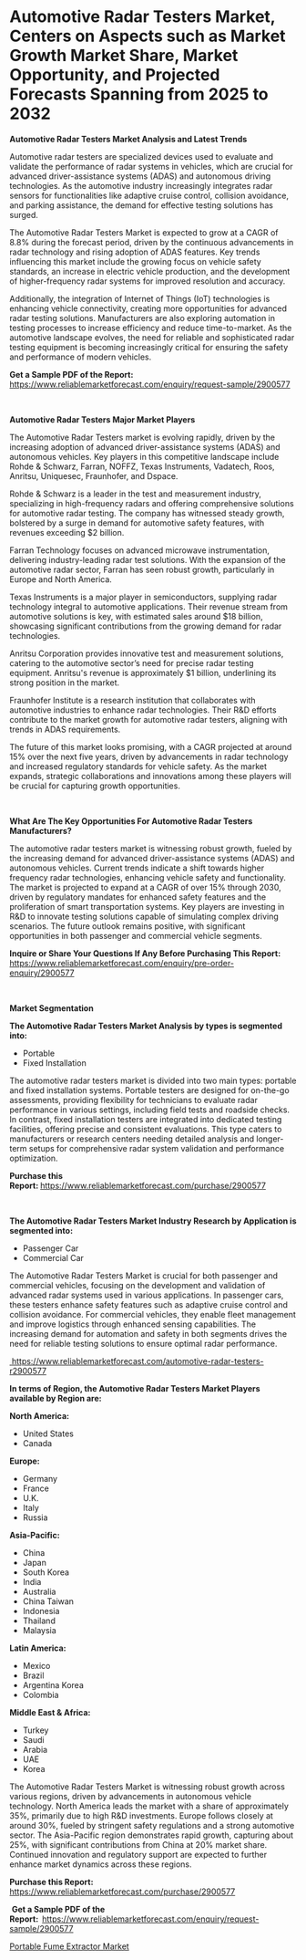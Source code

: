 <p><h1>Automotive Radar Testers Market, Centers on Aspects such as Market Growth Market Share, Market Opportunity, and Projected Forecasts Spanning from 2025 to 2032</h1></p><p><strong>Automotive Radar Testers Market Analysis and Latest Trends</strong></p>
<p><p>Automotive radar testers are specialized devices used to evaluate and validate the performance of radar systems in vehicles, which are crucial for advanced driver-assistance systems (ADAS) and autonomous driving technologies. As the automotive industry increasingly integrates radar sensors for functionalities like adaptive cruise control, collision avoidance, and parking assistance, the demand for effective testing solutions has surged.</p><p>The Automotive Radar Testers Market is expected to grow at a CAGR of 8.8% during the forecast period, driven by the continuous advancements in radar technology and rising adoption of ADAS features. Key trends influencing this market include the growing focus on vehicle safety standards, an increase in electric vehicle production, and the development of higher-frequency radar systems for improved resolution and accuracy.</p><p>Additionally, the integration of Internet of Things (IoT) technologies is enhancing vehicle connectivity, creating more opportunities for advanced radar testing solutions. Manufacturers are also exploring automation in testing processes to increase efficiency and reduce time-to-market. As the automotive landscape evolves, the need for reliable and sophisticated radar testing equipment is becoming increasingly critical for ensuring the safety and performance of modern vehicles.</p></p>
<p><strong>Get a Sample PDF of the Report:&nbsp;</strong> <a href="https://www.reliablemarketforecast.com/enquiry/request-sample/2900577?utm_campaign=3361&utm_medium=2&utm_source=Github&utm_content=ia&utm_term=16032025&utm_id=automotive-radar-testers">https://www.reliablemarketforecast.com/enquiry/request-sample/2900577</a></p>
<p>&nbsp;</p>
<p><strong>Automotive Radar Testers Major Market Players</strong></p>
<p><p>The Automotive Radar Testers market is evolving rapidly, driven by the increasing adoption of advanced driver-assistance systems (ADAS) and autonomous vehicles. Key players in this competitive landscape include Rohde & Schwarz, Farran, NOFFZ, Texas Instruments, Vadatech, Roos, Anritsu, Uniquesec, Fraunhofer, and Dspace.</p><p>Rohde & Schwarz is a leader in the test and measurement industry, specializing in high-frequency radars and offering comprehensive solutions for automotive radar testing. The company has witnessed steady growth, bolstered by a surge in demand for automotive safety features, with revenues exceeding $2 billion.</p><p>Farran Technology focuses on advanced microwave instrumentation, delivering industry-leading radar test solutions. With the expansion of the automotive radar sector, Farran has seen robust growth, particularly in Europe and North America.</p><p>Texas Instruments is a major player in semiconductors, supplying radar technology integral to automotive applications. Their revenue stream from automotive solutions is key, with estimated sales around $18 billion, showcasing significant contributions from the growing demand for radar technologies.</p><p>Anritsu Corporation provides innovative test and measurement solutions, catering to the automotive sector’s need for precise radar testing equipment. Anritsu's revenue is approximately $1 billion, underlining its strong position in the market.</p><p>Fraunhofer Institute is a research institution that collaborates with automotive industries to enhance radar technologies. Their R&D efforts contribute to the market growth for automotive radar testers, aligning with trends in ADAS requirements.</p><p>The future of this market looks promising, with a CAGR projected at around 15% over the next five years, driven by advancements in radar technology and increased regulatory standards for vehicle safety. As the market expands, strategic collaborations and innovations among these players will be crucial for capturing growth opportunities.</p></p>
<p>&nbsp;</p>
<p><strong>What Are The Key Opportunities For Automotive Radar Testers Manufacturers?</strong></p>
<p><p>The automotive radar testers market is witnessing robust growth, fueled by the increasing demand for advanced driver-assistance systems (ADAS) and autonomous vehicles. Current trends indicate a shift towards higher frequency radar technologies, enhancing vehicle safety and functionality. The market is projected to expand at a CAGR of over 15% through 2030, driven by regulatory mandates for enhanced safety features and the proliferation of smart transportation systems. Key players are investing in R&D to innovate testing solutions capable of simulating complex driving scenarios. The future outlook remains positive, with significant opportunities in both passenger and commercial vehicle segments.</p></p>
<p><strong>Inquire or Share Your Questions If Any Before Purchasing This Report:</strong> <a href="https://www.reliablemarketforecast.com/enquiry/pre-order-enquiry/2900577?utm_campaign=3361&utm_medium=2&utm_source=Github&utm_content=ia&utm_term=16032025&utm_id=automotive-radar-testers">https://www.reliablemarketforecast.com/enquiry/pre-order-enquiry/2900577</a></p>
<p>&nbsp;</p>
<p><strong>Market Segmentation</strong></p>
<p><strong>The Automotive Radar Testers Market Analysis by types is segmented into:</strong></p>
<p><ul><li>Portable</li><li>Fixed Installation</li></ul></p>
<p><p>The automotive radar testers market is divided into two main types: portable and fixed installation systems. Portable testers are designed for on-the-go assessments, providing flexibility for technicians to evaluate radar performance in various settings, including field tests and roadside checks. In contrast, fixed installation testers are integrated into dedicated testing facilities, offering precise and consistent evaluations. This type caters to manufacturers or research centers needing detailed analysis and longer-term setups for comprehensive radar system validation and performance optimization.</p></p>
<p><strong>Purchase this Report:&nbsp;</strong><a href="https://www.reliablemarketforecast.com/purchase/2900577?utm_campaign=3361&utm_medium=2&utm_source=Github&utm_content=ia&utm_term=16032025&utm_id=automotive-radar-testers">https://www.reliablemarketforecast.com/purchase/2900577</a></p>
<p>&nbsp;</p>
<p><strong>The Automotive Radar Testers Market Industry Research by Application is segmented into:</strong></p>
<p><ul><li>Passenger Car</li><li>Commercial Car</li></ul></p>
<p><p>The Automotive Radar Testers Market is crucial for both passenger and commercial vehicles, focusing on the development and validation of advanced radar systems used in various applications. In passenger cars, these testers enhance safety features such as adaptive cruise control and collision avoidance. For commercial vehicles, they enable fleet management and improve logistics through enhanced sensing capabilities. The increasing demand for automation and safety in both segments drives the need for reliable testing solutions to ensure optimal radar performance.</p></p>
<p><a href="https://www.reliablemarketforecast.com/automotive-radar-testers-r2900577?utm_campaign=3361&utm_medium=2&utm_source=Github&utm_content=ia&utm_term=16032025&utm_id=automotive-radar-testers">&nbsp;https://www.reliablemarketforecast.com/automotive-radar-testers-r2900577</a></p>
<p><strong>In terms of Region, the Automotive Radar Testers Market Players available by Region are:</strong></p>
<p>
    <p> <strong> North America: </strong>
        <ul>
            <li>United States</li>
            <li>Canada</li>
        </ul>
        </p> 
    <p> <strong> Europe: </strong>
        <ul>
            <li>Germany</li>
            <li>France</li>
            <li>U.K.</li>
            <li>Italy</li>
            <li>Russia</li>
        </ul>
        </p> 
    <p> <strong> Asia-Pacific: </strong>
        <ul>
            <li>China</li>
            <li>Japan</li>
            <li>South Korea</li>
            <li>India</li>
            <li>Australia</li>
            <li>China Taiwan</li>
            <li>Indonesia</li>
            <li>Thailand</li>
            <li>Malaysia</li>
        </ul>
        </p> 
    <p> <strong> Latin America: </strong>
        <ul>
            <li>Mexico</li>
            <li>Brazil</li>
            <li>Argentina Korea</li>
            <li>Colombia</li>
        </ul>
        </p> 
    <p> <strong> Middle East & Africa: </strong>
        <ul>
            <li>Turkey</li>
            <li>Saudi</li>
            <li>Arabia</li>
            <li>UAE</li>
            <li>Korea</li>
        </ul>
    </p>
    </p>
<p><p>The Automotive Radar Testers Market is witnessing robust growth across various regions, driven by advancements in autonomous vehicle technology. North America leads the market with a share of approximately 35%, primarily due to high R&D investments. Europe follows closely at around 30%, fueled by stringent safety regulations and a strong automotive sector. The Asia-Pacific region demonstrates rapid growth, capturing about 25%, with significant contributions from China at 20% market share. Continued innovation and regulatory support are expected to further enhance market dynamics across these regions.</p></p>
<p><strong>Purchase this Report: </strong><a href="https://www.reliablemarketforecast.com/purchase/2900577?utm_campaign=3361&utm_medium=2&utm_source=Github&utm_content=ia&utm_term=16032025&utm_id=automotive-radar-testers">https://www.reliablemarketforecast.com/purchase/2900577</a></p>
<p>&nbsp;<strong>Get a Sample PDF of the Report:&nbsp;&nbsp;</strong><a href="https://www.reliablemarketforecast.com/enquiry/request-sample/2900577?utm_campaign=3361&utm_medium=2&utm_source=Github&utm_content=ia&utm_term=16032025&utm_id=automotive-radar-testers">https://www.reliablemarketforecast.com/enquiry/request-sample/2900577</a></p>
<p><strong></strong></p>
<p><p><a href="https://github.com/shafriusizi/Market-Research-Report-List-1/blob/main/portable-fume-extractor-market.md?utm_campaign=3361&utm_medium=2&utm_source=Github&utm_content=ia&utm_term=16032025&utm_id=automotive-radar-testers">Portable Fume Extractor Market</a></p></p>